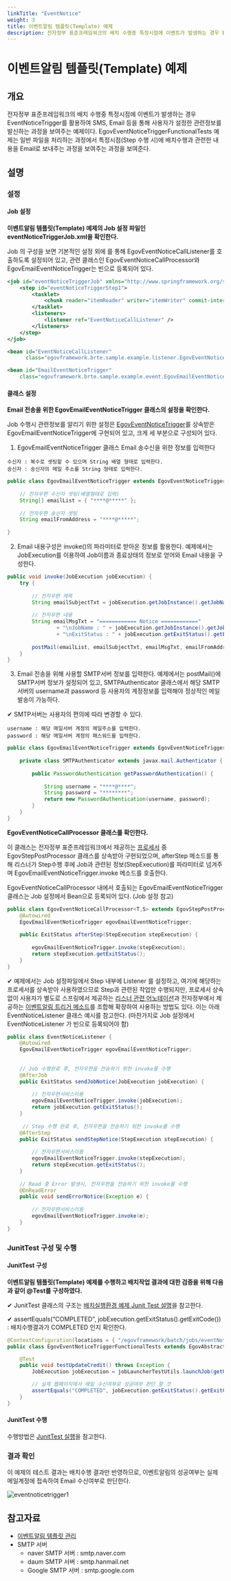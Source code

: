 ```yaml
---
linkTitle: "EventNotice"
weight: 3
title: 이벤트알림 템플릿(Template) 예제
description: 전자정부 표준프레임워크의 배치 수행중 특정시점에 이벤트가 발생하는 경우 EventNoticeTrigger를 활용하여 SMS, Email 등을 통해 사용자가 설정한 관련정보를 발신하는 과정을 보여주는 예제이다. EgovEventNoticeTriggerFunctionalTests 예제는 일반 파일을 처리하는 과정에서 특정시점(Step 수행 시)에 배치수행과 관련한 내용을 Email로 보내주는 과정을 보여주는 과정을 보여준다.
---
```

# 이벤트알림 템플릿(Template) 예제

## 개요
전자정부 표준프레임워크의 배치 수행중 특정시점에 이벤트가 발생하는 경우 EventNoticeTrigger를 활용하여 SMS, Email 등을 통해 사용자가 설정한 관련정보를 발신하는 과정을 보여주는 예제이다. EgovEventNoticeTriggerFunctionalTests 예제는 일반 파일을 처리하는 과정에서 특정시점(Step 수행 시)에 배치수행과 관련한 내용을 Email로 보내주는 과정을 보여주는 과정을 보여준다.

## 설명
### 설정
#### Job 설정
<b>이벤트알림 템플릿(Template) 예제의 Job 설정 파일인 eventNoticeTriggerJob.xml을 확인한다.</b>

Job 의 구성을 보면 기본적인 <tasklet> 설정 외에 <listener> 를 통해 EgovEventNoticeCallListener를 호출하도록 설정되어 있고, 관련 클래스인 EgovEventNoticeCallProcessor와 EgovEmailEventNoticeTrigger는 빈으로 등록되어 있다.

```xml
<job id="eventNoticeTriggerJob" xmlns="http://www.springframework.org/schema/batch">
    <step id="eventNoticeTriggerStep1">
        <tasklet>
            <chunk reader="itemReader" writer="itemWriter" commit-interval="2" />
        </tasklet>
        <listeners>
            <listener ref="EventNoticeCallListener" />
        </listeners>
    </step>
</job>
```

```xml
<bean id="EventNoticeCallListener"
      class="egovframework.brte.sample.example.listener.EgovEventNoticeCallProcessor" />
```

```xml
<bean id="EmailEventNoticeTrigger"
	class="egovframework.brte.sample.example.event.EgovEmailEventNoticeTrigger" />
```

####  클래스 설정
<b>Email 전송을 위한 EgovEmailEventNoticeTrigger 클래스의 설정을 확인한다.</b>

Job 수행시 관련정보를 알리기 위한 설정은 [EgovEventNoticeTrigger](../../../egovframe-runtime/batch-layer/batch-core-event_notice_template_mgmt.md)를 상속받은 EgovEmailEventNoticeTrigger에 구현되어 있고, 크게 세 부분으로 구성되어 있다.

1. EgovEmailEventNoticeTrigger 클래스 Email 송수신을 위한 정보를 입력한다

```
수신자 : 복수로 셋팅할 수 있으며 String 배열 형태로 입력한다.
송신자 : 송신자의 메일 주소를 String 형태로 입력한다.
```

```java
public class EgovEmailEventNoticeTrigger extends EgovEventNoticeTrigger {
 
	// 전자우편 수신자 셋팅(배열형태로 입력)
	String[] emailList = { "****@*****" };
 
	// 전자우편 송신자 셋팅
	String emailFromAddress = "****@*****";
 
}
```

2. Email 내용구성은 invoke()의 파라미터로 받아온 정보를 활용한다. 예제에서는 JobExecution를 이용하여 Job이름과 종료상태의 정보로 얻어와 Email 내용을 구성한다.

```java
public void invoke(JobExecution jobExecution) {
	try {
 
		// 전자우편 제목
		String emailSubjectTxt = jobExecution.getJobInstance().getJobName()	+ " 의 실행 결과 보고서"; 
 
		// 전자우편 내용
		String emailMsgTxt = "============ Notice ============"
				+ "\nJobName : " + jobExecution.getJobInstance().getJobName() 
				+ "\nExitStatus : " + jobExecution.getExitStatus().getExitCode();
 
		postMail(emailList, emailSubjectTxt, emailMsgTxt, emailFromAddress);
	} 
}
```

3. Email 전송을 위해 사용할 SMTP서버 정보를 입력한다. 예제에서는 postMail()에 SMTP서버 정보가 설정되어 있고, SMTPAuthenticator 클래스에서 해당 SMTP서버의 username과 password 등 사용자의 계정정보를 입력해야 정상적인 메일발송이 가능하다.

✔ SMTP서버는 사용자의 편의에 따라 변경할 수 있다.

```
username : 해당 메일서버 계정의 메일주소를 입력한다.
password : 해당 메일서버 계정의 패스워드를 입력한다.
```

```java
public class EgovEmailEventNoticeTrigger extends EgovEventNoticeTrigger {
 
	private class SMTPAuthenticator extends javax.mail.Authenticator {
 
		public PasswordAuthentication getPasswordAuthentication() {
 
			String username = "****@****";
			String password = "********"; 
			return new PasswordAuthentication(username, password);
		}
	}
}
```

<b>EgovEventNoticeCallProcessor 클래스를 확인한다.</b>

이 클래스는 전자정부 표준프레임워크에서 제공하는 [프로세서](../../../egovframe-runtime/batch-layer/batch-core-listener.md#작업-전후처리-관리-egovprepostprocessor) 중 EgovStepPostProcessor 클래스를 상속받아 구현되었으며, afterStep 메소드를 통해 리스너가 Step수행 후에 Job과 관련된 정보(StepExecution)를 파라미터로 넘겨주며 EgovEmailEventNoticeTrigger.invoke 메소드를 호출한다.

EgovEventNoticeCallProcessor 내에서 호출되는 EgovEmailEventNoticeTrigger 클래스는 Job 설정에서 Bean으로 등록되어 있다. (Job 설정 참고)

```java
public class EgovEventNoticeCallProcessor<T,S> extends EgovStepPostProcessor<T,S> {
	@Autowired
	EgovEmailEventNoticeTrigger egovEmailEventNoticeTrigger;
 
	public ExitStatus afterStep(StepExecution stepExecution) {
 
		egovEmailEventNoticeTrigger.invoke(stepExecution);
		return stepExecution.getExitStatus();
	}
}
```

✔ 예제에서는 Job 설정파일에서 Step 내부에 Listener 를 설정하고, 여기에 해당하는 프로세서를 상속받아 사용하였으므로 Step과 관련된 작업만 수행되지만, 프로세서 상속 없이 사용자가 별도로 스프링에서 제공하는 [리스너 관련 어노테이션](../../../egovframe-runtime/batch-layer/batch-core-listener.md)과 전자정부에서 제공하는 [이벤트알림 트리거 메소드](../../../egovframe-runtime/batch-layer/batch-core-event_notice_template_mgmt#egoveventnoticetrigger)를 조합해 확장하여 사용하는 방법도 있다. 이는 아래 EventNoticeListener 클래스 예시를 참고한다. (마찬가지로 Job 설정에서 EventNoticeListener 가 빈으로 등록되어야 함)

```java
public class EventNoticeListener {
	@Autowired
	EgovEmailEventNoticeTrigger egovEmailEventNoticeTrigger;
 
 
	// Job 수행완료 후, 전자우편을 전송하기 위한 invoke를 수행
	@AfterJob
	public ExitStatus sendJobNotice(JobExecution jobExecution) {
 
		// 전자우편서비스이용
		egovEmailEventNoticeTrigger.invoke(jobExecution);
		return jobExecution.getExitStatus();
	}
 
	 // Step 수행 완료 후, 전자우편을 전송하기 위한 invoke를 수행
	@AfterStep
	public ExitStatus sendStepNotice(StepExecution stepExecution) {
 
		// 전자우편서비스이용
		egovEmailEventNoticeTrigger.invoke(stepExecution);
		return stepExecution.getExitStatus();
	}
 
	// Read 중 Error 발생시, 전자우편을 전송하기 위한 invoke를 수행
	@OnReadError
	public void sendErrorNotice(Exception e) {
 
		// 전자우편서비스이용
		egovEmailEventNoticeTrigger.invoke(e);
	}
}
```

### JunitTest 구성 및 수행
#### JunitTest 구성
<b>이벤트알림 템플릿(Template) 예제를 수행하고 배치작업 결과에 대한 검증을 위해 다음과 같이 @Test를 구성하였다.</b>

✔ JunitTest 클래스의 구조는 [배치실행환경 예제 Junit Test 설명](./batch-example-run_junit_test.md)을 참고한다.

✔ assertEquals(“COMPLETED”, jobExecution.getExitStatus().getExitCode()) : 배치수행결과가 COMPLETED 인지 확인한다.

```java
@ContextConfiguration(locations = { "/egovframework/batch/jobs/eventNoticeTriggerJob.xml" })
public class EgovEventNoticeTriggerFunctionalTests extends EgovAbstractIoSampleTests {

    @Test
    public void testUpdateCredit() throws Exception {
        JobExecution jobExecution = jobLauncherTestUtils.launchJob(getUniqueJobParameters());

        // 실제 웹페이지에서 메일 수신여부로 성공여부 판단 할 것
        assertEquals("COMPLETED", jobExecution.getExitStatus().getExitCode());
    }
}
```

#### JunitTest 수행
수행방법은 [JunitTest 실행](https://www.egovframe.go.kr/wiki/doku.php?id=egovframework:dev2:tst:test_case)을 참고한다.

### 결과 확인
이 예제의 테스트 결과는 배치수행 결과만 반영하므로, 이벤트알림의 성공여부는 실제 메일계정에 접속하여 Email 수신여부로 판단한다.

![eventnoticetrigger1](../images/eventnoticetrigger1.png)

## 참고자료
- [이벤트알림 템플릿 관리](../../../egovframe-runtime/batch-layer/batch-core-event_notice_template_mgmt.md)
- SMTP 서버
  - naver SMTP 서버 : smtp.naver.com
  - daum SMTP 서버 : smtp.hanmail.net
  - Google SMTP 서버 : smtp.google.com